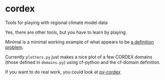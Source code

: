# cordex
Tools for playing with regional climate model data

Yes, there are other tools, but you have to learn by playing.

Minimal is a minimal working example of what appears to be [a definition problem](https://github.com/SciTools/cartopy/issues/2091).

Currently `plotters.py` just makes a nice plot of a few CORDEX domains (those defined in `domains.py`) using cf-python and the cf-domain definition.

If you want to do real work, you could look at [py-cordex](https://py-cordex.readthedocs.io/en/stable/)
